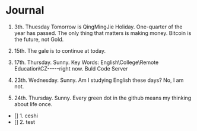  # Journal

1. 3th. Thuesday Tomorrow is QingMingJie Holiday. One-quarter of the year has passed.  The only thing that matters is making money. Bitcoin is the future, not Gold.

2. 15th.  The gale is to continue at today.

3. 17th. Thursday. Sunny. Key Words: English\College\Remote Education\CZ-----right now. Buld Code Server

4. 23th. Wednesday. Sunny. Am I studying English these days? No, I am not.

5. 24th. Thursday. Sunny. Every green dot in the github means my thinking about life once.


- [] 1. ceshi
- [] 2. test

